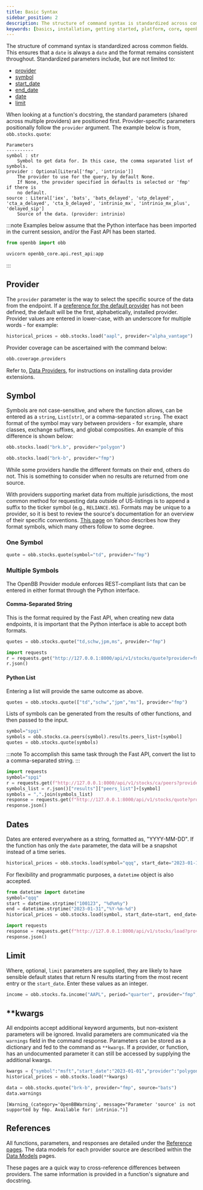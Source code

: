 ```yaml
---
title: Basic Syntax
sidebar_position: 2
description: The structure of command syntax is standardized across common fields, this section outlines the format of typical parameters.
keywords: [basics, installation, getting started, platform, core, openbb, provider, extensions, architecture, api, Fast, rest, python, client, parameters, kwargs, arguments, syntax]
---
```


The structure of command syntax is standardized across common fields.  This ensures that a `date` is always a `date` and the format remains consistent throughout.  Standardized parameters include, but are not limited to:

- [provider](/platform/usage/syntax_structure#provider)
- [symbol](/platform/usage/syntax_structure#symbol)
- [start_date](/platform/usage/syntax_structure#dates)
- [end_date](/platform/usage/syntax_structure#dates)
- [date](/platform/usage/syntax_structure#dates)
- [limit](/platform/usage/syntax_structure#limit)

When looking at a function's docstring, the standard parameters (shared across multiple providers) are positioned first.  Provider-specific parameters positionally follow the `provider` argument.  The example below is from, `obb.stocks.quote`:

```console
Parameters
----------
symbol : str
    Symbol to get data for. In this case, the comma separated list of symbols.
provider : Optional[Literal['fmp', 'intrinio']]
    The provider to use for the query, by default None.
    If None, the provider specified in defaults is selected or 'fmp' if there is
    no default.
source : Literal['iex', 'bats', 'bats_delayed', 'utp_delayed', 'cta_a_delayed', 'cta_b_delayed', 'intrinio_mx', 'intrinio_mx_plus', 'delayed_sip']
    Source of the data. (provider: intrinio)
```

:::note
Examples below assume that the Python interface has been imported in the current session, and/or the Fast API has been started.

```python
from openbb import obb
```

```python
uvicorn openbb_core.api.rest_api:app
```

:::

## Provider

The `provider` parameter is the way to select the specific source of the data from the endpoint.  If a [preference for the default provider](/platform/usage/overview#user-settings) has not been defined, the default will be the first, alphabetically, installed provider. Provider values are entered in lower-case, with an underscore for multiple words - for example:

```python
historical_prices = obb.stocks.load("aapl", provider="alpha_vantage")
```

Provider coverage can be ascertained with the command below:

```python
obb.coverage.providers
```

Refer to, [Data Providers](/platform/usage/data_providers), for instructions on installing data provider extensions.

## Symbol

Symbols are not case-sensitive, and where the function allows, can be entered as a `string`, `List[str]`, or a comma-separated `string`.  The exact format of the symbol may vary between providers - for example, share classes, exchange suffixes, and global composities.  An example of this difference is shown below:

```python
obb.stocks.load("brk.b", provider="polygon")
```

```python
obb.stocks.load("brk-b", provider="fmp")
```

While some providers handle the different formats on their end, others do not.  This is something to consider when no results are returned from one source.

With providers supporting market data from multiple jurisdictions, the most common method for requesting data outside of US-listings is to append a suffix to the ticker symbol (e.g., `RELIANCE.NS`).  Formats may be unique to a provider, so it is best to review the source's documentation for an overview of their specific conventions.  [This page](https://help.yahoo.com/kb/SLN2310.html) on Yahoo describes how they format symbols, which many others follow to some degree.

### One Symbol

```python
quote = obb.stocks.quote(symbol="td", provider="fmp")
```

### Multiple Symbols

The OpenBB Provider module enforces REST-compliant lists that can be entered in either format through the Python interface.

#### Comma-Separated String

This is the format required by the Fast API, when creating new data endpoints, it is important that the Python interface is able to accept both formats.

```python
quotes = obb.stocks.quote("td,schw,jpm,ms", provider="fmp")
```

```python
import requests
r = requests.get("http://127.0.0.1:8000/api/v1/stocks/quote?provider=fmp&symbol=td,schw,ms,jpm")
r.json()
```

#### Python List

Entering a list will provide the same outcome as above.

```python
quotes = obb.stocks.quote(["td","schw","jpm","ms"], provider="fmp")
```

Lists of symbols can be generated from the results of other functions, and then passed to the input.

```python
symbol="spgi"
symbols = obb.stocks.ca.peers(symbol).results.peers_list+[symbol]
quotes = obb.stocks.quote(symbols)
```

:::note
To accomplish this same task through the Fast API, convert the list to a comma-separated string.
:::

```python
import requests
symbol="spgi"
r = requests.get(f"http://127.0.0.1:8000/api/v1/stocks/ca/peers?provider=fmp&symbol={symbol}")
symbols_list = r.json()["results"]["peers_list"]+[symbol]
symbols = ",".join(symbols_list)
response = requests.get(f"http://127.0.0.1:8000/api/v1/stocks/quote?provider=fmp&symbol={symbols}")
response.json()
```

## Dates

Dates are entered everywhere as a string, formatted as, "YYYY-MM-DD".  If the function has only the `date` parameter, the data will be a snapshot instead of a time series.

```python
historical_prices = obb.stocks.load(symbol="qqq", start_date="2023-01-10", end_date="2023-01-31", provider="fmp")
```

For flexibility and programmatic purposes, a `datetime` object is also accepted.

```python
from datetime import datetime
symbol="qqq"
start = datetime.strptime("100123", "%d%m%y")
end = datetime.strptime("2023-01-31","%Y-%m-%d")
historical_prices = obb.stocks.load(symbol, start_date=start, end_date=end, provider="fmp")
```

```python
import requests
response = requests.get(f"http://127.0.0.1:8000/api/v1/stocks/load?provider=fmp&symbol={symbol}&start_date={start}&end_date={end}")
response.json()
```

## Limit

Where, optional, `limit` parameters are supplied, they are likely to have sensible default states that return N results starting from the most recent entry or the `start_date`.  Enter these values as an integer.

```python
income = obb.stocks.fa.income("AAPL", period="quarter", provider="fmp", limit=4)
```

## **kwargs

All endpoints accept additional keyword arguments, but non-existent parameters will be ignored.  Invalid parameters are communicated via the `warnings` field in the command response.  Parameters can be stored as a dictionary and fed to the command as `**kwargs`.  If a provider, or function, has an undocumented parameter it can still be accessed by supplying the additional kwargs.

```python
kwargs = {"symbol":"msft","start_date":"2023-01-01","provider":"polygon"}
historical_prices = obb.stocks.load(**kwargs)
```

```python
data = obb.stocks.quote("brk-b", provider="fmp", source="bats")
data.warnings
```

```console
[Warning_(category='OpenBBWarning', message="Parameter 'source' is not supported by fmp. Available for: intrinio.")]
```

## References

All functions, parameters, and responses are detailed under the [Reference pages](/platform/reference/fixedincome/ycrv).  The data models for each provider source are described within the [Data Models](/platform/data_models/StockHistorical) pages.

These pages are a quick way to cross-reference differences between providers.  The same information is provided in a function's signature and docstring.
